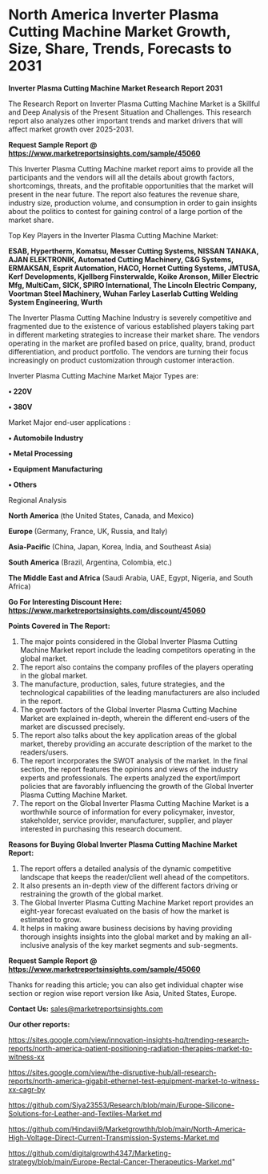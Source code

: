 # North America Inverter Plasma Cutting Machine Market Growth, Size, Share, Trends, Forecasts to 2031

<strong>Inverter Plasma Cutting Machine Market Research Report 2031</strong>

The Research Report on Inverter Plasma Cutting Machine Market is a Skillful and Deep Analysis of the Present Situation and Challenges. This research report also analyzes other important trends and market drivers that will affect market growth over 2025-2031.

<strong>Request Sample Report @ <a href=https://www.marketreportsinsights.com/sample/45060>https://www.marketreportsinsights.com/sample/45060</a></strong>

This Inverter Plasma Cutting Machine market report aims to provide all the participants and the vendors will all the details about growth factors, shortcomings, threats, and the profitable opportunities that the market will present in the near future. The report also features the revenue share, industry size, production volume, and consumption in order to gain insights about the politics to contest for gaining control of a large portion of the market share.

Top Key Players in the Inverter Plasma Cutting Machine Market:

<strong>ESAB, Hypertherm, Komatsu, Messer Cutting Systems, NISSAN TANAKA, AJAN ELEKTRONIK, Automated Cutting Machinery, C&G Systems, ERMAKSAN, Esprit Automation, HACO, Hornet Cutting Systems, JMTUSA, Kerf Developments, Kjellberg Finsterwalde, Koike Aronson, Miller Electric Mfg, MultiCam, SICK, SPIRO International, The Lincoln Electric Company, Voortman Steel Machinery, Wuhan Farley Laserlab Cutting Welding System Engineering, Wurth</strong>

The Inverter Plasma Cutting Machine Industry is severely competitive and fragmented due to the existence of various established players taking part in different marketing strategies to increase their market share. The vendors operating in the market are profiled based on price, quality, brand, product differentiation, and product portfolio. The vendors are turning their focus increasingly on product customization through customer interaction.

Inverter Plasma Cutting Machine Market Major Types are:

<strong>•  220V

•  380V</strong>

Market Major end-user applications :

<strong>•  Automobile Industry

•  Metal Processing

•  Equipment Manufacturing

•  Others</strong>

Regional Analysis

</u><strong><b>North America</b></strong> (the United States, Canada, and Mexico)

<strong><b>Europe </b></strong>(Germany, France, UK, Russia, and Italy)

<strong><b>Asia-Pacific</b></strong> (China, Japan, Korea, India, and Southeast Asia)

<strong><b>South America</b></strong> (Brazil, Argentina, Colombia, etc.)

<strong><b>The Middle East and Africa</b></strong> (Saudi Arabia, UAE, Egypt, Nigeria, and South Africa)

<strong>Go For Interesting Discount Here: <a href=https://www.marketreportsinsights.com/discount/45060>https://www.marketreportsinsights.com/discount/45060</a></strong>

<strong>Points Covered in The Report:</strong>
<ol>
  <li>The major points considered in the Global Inverter Plasma Cutting Machine Market report include the leading competitors operating in the global market.</li>
  <li>The report also contains the company profiles of the players operating in the global market.</li>
  <li>The manufacture, production, sales, future strategies, and the technological capabilities of the leading manufacturers are also included in the report.</li>
  <li>The growth factors of the Global Inverter Plasma Cutting Machine Market are explained in-depth, wherein the different end-users of the market are discussed precisely.</li>
  <li>The report also talks about the key application areas of the global market, thereby providing an accurate description of the market to the readers/users.</li>
  <li>The report incorporates the SWOT analysis of the market. In the final section, the report features the opinions and views of the industry experts and professionals. The experts analyzed the export/import policies that are favorably influencing the growth of the Global Inverter Plasma Cutting Machine Market.</li>
  <li>The report on the Global Inverter Plasma Cutting Machine Market is a worthwhile source of information for every policymaker, investor, stakeholder, service provider, manufacturer, supplier, and player interested in purchasing this research document.</li>
</ol>
<strong>Reasons for Buying Global Inverter Plasma Cutting Machine Market Report:</strong>

<ol>
  <li>The report offers a detailed analysis of the dynamic competitive landscape that keeps the reader/client well ahead of the competitors.</li>
  <li>It also presents an in-depth view of the different factors driving or restraining the growth of the global market.</li>
  <li>The Global Inverter Plasma Cutting Machine Market report provides an eight-year forecast evaluated on the basis of how the market is estimated to grow.</li>
  <li>It helps in making aware business decisions by having providing thorough insights insights into the global market and by making an all-inclusive analysis of the key market segments and sub-segments.</li>
</ol>
<strong>Request Sample Report @ <a href=https://www.marketreportsinsights.com/sample/45060>https://www.marketreportsinsights.com/sample/45060</a></strong>


Thanks for reading this article; you can also get individual chapter wise section or region wise report version like Asia, United States, Europe.

<strong>Contact Us:</strong>
sales@marketreportsinsights.com

<strong>Our other reports:</strong>

<a href=https://sites.google.com/view/innovation-insights-hq/trending-research-reports/north-america-patient-positioning-radiation-therapies-market-to-witness-xx>https://sites.google.com/view/innovation-insights-hq/trending-research-reports/north-america-patient-positioning-radiation-therapies-market-to-witness-xx</a>

<a href=https://sites.google.com/view/the-disruptive-hub/all-research-reports/north-america-gigabit-ethernet-test-equipment-market-to-witness-xx-cagr-by>https://sites.google.com/view/the-disruptive-hub/all-research-reports/north-america-gigabit-ethernet-test-equipment-market-to-witness-xx-cagr-by</a>

<a href=https://github.com/Siya23553/Research/blob/main/Europe-Silicone-Solutions-for-Leather-and-Textiles-Market.md>https://github.com/Siya23553/Research/blob/main/Europe-Silicone-Solutions-for-Leather-and-Textiles-Market.md</a>

<a href=https://github.com/Hindavii9/Marketgrowthh/blob/main/North-America-High-Voltage-Direct-Current-Transmission-Systems-Market.md>https://github.com/Hindavii9/Marketgrowthh/blob/main/North-America-High-Voltage-Direct-Current-Transmission-Systems-Market.md</a>

<a href=https://github.com/digitalgrowth4347/Marketing-strategy/blob/main/Europe-Rectal-Cancer-Therapeutics-Market.md>https://github.com/digitalgrowth4347/Marketing-strategy/blob/main/Europe-Rectal-Cancer-Therapeutics-Market.md</a>"
